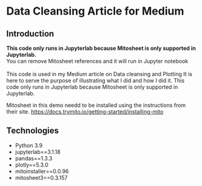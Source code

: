 # Data Cleansing Article for Medium

## Introduction
<b>This code only runs in Jupyterlab because Mitosheet is only supported in Jupyterlab.</b><br>
You can remove Mitosheet references and it will run in Jupyter notebook<br><br>
This code is used in my Medium article on Data cleansing and Plotting
It is here to serve the purpose of illustrating what I did and how I did it.
This code only runs in Jupyterlab because Mitosheet is only supported in Jupyterlab.

Mitosheet in this demo needd to be installed using the instructions from their site.
https://docs.trymito.io/getting-started/installing-mito

## Technologies
* Python 3.9
* jupyterlab==3.1.18
* pandas==1.3.3
* plotly==5.3.0
* mitoinstaller==0.0.96     
* mitosheet3==0.3.157

